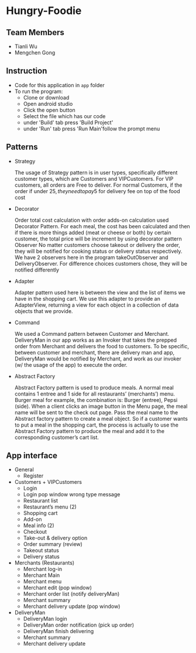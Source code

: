 # Hungry-Foodie
## Team Members
- Tianli Wu
- Mengchen Gong

## Instruction
- Code for this application in `app` folder
- To run the program: 
  - Clone or download
  - Open android studio
  - Click the open button
  - Select the file which has our code
  - under 'Build' tab press 'Build Project'
  - under 'Run' tab press 'Run Main'follow the prompt menu

## Patterns
- Strategy

  The usage of Strategy pattern is in user types, specifically different customer types, which are Customers and VIPCustomers. For VIP customers, all orders are Free to deliver. For normal Customers, if the order if under 25$, they need to pay 5$ for delivery fee on top of the food cost
- Decorator

  Order total cost calculation with order adds-on calculation used Decorator Pattern. For each meal, the cost has been calculated and then if there is more things added (meat or cheese or both) by certain customer, the total price will be increment by using decorator pattern
Observer
No matter customers choose takeout or delivery the order, they will be notified for cooking status or delivery status respectively. We have 2 observers here in the program takeOutObserver and DeliveryObserver. For difference choices customers chose, they will be notified differently
- Adapter
  
  Adapter pattern used here is between the view and the list of items we have in the shopping cart. We use this adapter to provide an AdapterView, returning a view for each object in a collection of data objects that we provide. 
- Command
   
   We used a Command pattern between Customer and Merchant. DeliveryMan in our app works as an Invoker that takes the prepped order from Merchant and delivers the food to customers. To be specific, between customer and merchant, there are delivery man and app, DeliveryMan would be notified by Merchant, and work as our invoker (w/ the usage of the app) to execute the order. 
- Abstract Factory

  Abstract Factory pattern is used to produce meals. A normal meal contains 1 entree and 1 side for all restaurants’ (merchants’) menu. Burger meal for example, the combination is: Burger (entree), Pepsi (side). When a client clicks an image button in the Menu page, the meal name will be sent to the check out page. Pass the meal name to the Abstract factory pattern to create a meal object. So if a customer wants to put a meal in the shopping cart, the process is actually to use the Abstract Factory pattern to produce the meal and add it to the corresponding customer’s cart list. 

## App interface
- General 
  - Register
- Customers + VIPCustomers
  - Login
  - Login pop window wrong type message
  - Restaurant list
  - Restaurant’s menu (2)
  - Shopping cart
  - Add-on 
  - Meal info  (2)
  - Checkout
  - Take-out & delivery option
  - Order summary (review)
  - Takeout status
  - Delivery status
- Merchants (Restaurants)
  - Merchant log-in
  - Merchant Main
  - Merchant menu
  - Merchant edit (pop window)
  - Merchant order list (notify deliveryMan)
  - Merchant summary 
  - Merchant delivery update (pop window) 
- DeliveryMan 
  - DeliveryMan login
  - DeliveryMan order notification (pick up order)
  - DeliveryMan finish delivering
  - Merchant summary 
  - Merchant delivery update



